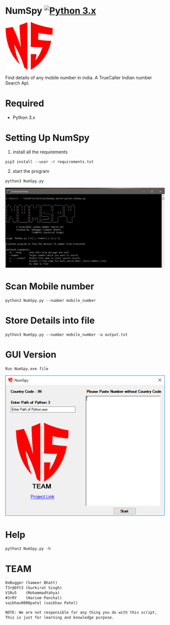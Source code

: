 # NumSpy  [![Python 3.x](https://img.shields.io/badge/Python-3.x-yellow.svg)](http://www.python.org/download/)

<img src="logo.png" alt="NumSpy logo" width="150px" height="150px"/>

Find details of any mobile number in india.
A TrueCaller Indian number Search ApI.

# Required
+ Python 3.x

# Setting Up NumSpy
1. install all the requirements
```
pip3 install --user -r requirements.txt
```

2. start the program
```
python3 NumSpy.py
```
<img src="NumSpy.png" alt="working screen shot">

# Scan Mobile number 
```
python3 NumSpy.py --number mobile_number
```

# Store Details into file
```
python3 NumSpy.py --number mobile_number -o output.txt
```

# GUI Version
```
Run NumSpy.exe file
```
<img src="NS.PNG" alt="GUI Image"/>


# Help
```
python3 NumSpy.py -h
```

# TEAM
```
DeBugger (Sameer Bhatt)
T3r@bYt3 (Gurkirat Singh)
V1Ru5    (MohammadYahya)
#3rRY    (Hariom Panchal)
vaibhav0000patel (vaibhav Patel)
```

```
NOTE: We are not responsible for any thing you do with this script, This is just for learning and knowledge purpose.
```
